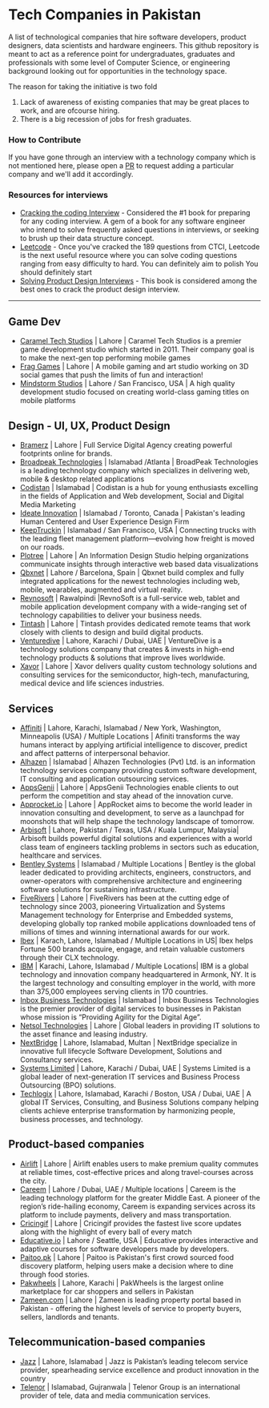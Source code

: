 # Tech Companies in Pakistan
A list of technological companies that hire software developers, product designers, data scientists and hardware engineers. This github repository is meant to act as a reference point for undergraduates, graduates and professionals with some level of Computer Science, or engineering background looking out for opportunities in the technology space.

The reason for taking the initiative is two fold
1) Lack of awareness of existing companies that may be great places to work, and are ofcourse hiring.
2) There is a big recession of jobs for fresh graduates.

### How to Contribute
If you have gone through an interview with a technology company which is not mentioned here, please open a [PR](https://github.com/hamza121star/tech-companies-in-pakistan/pulls) to request adding a particular company and we'll add it accordingly. 

### Resources for interviews

- [Cracking the coding Interview](http://www.crackingthecodinginterview.com/) - Considered the #1 book for preparing for any coding interview. A gem of a book for any software engineer who intend to solve frequently asked questions in interviews, or seeking to brush up their data structure concept.
- [Leetcode](https://leetcode.com/) - Once you've cracked the 189 questions from CTCI, Leetcode is the next useful resource where you can solve coding questions ranging from easy difficulty to hard. You can definitely aim to polish You should definitely start
- [Solving Product Design Interviews](https://productdesigninterview.com/) - This book is considered among the best ones to crack the product design interview.

---

## Game Dev
- [Caramel Tech Studios](http://carameltechstudios.com/careers.php) | Lahore | Caramel Tech Studios is a premier game development studio which started in 2011. Their company goal is to make the next-gen top performing mobile games
- [Frag Games](http://frag-games.com/) | Lahore | A mobile gaming and art studio working on 3D social games that push the limits of fun and interaction!
- [Mindstorm Studios](https://www.mindstormstudios.com/index.php/jobs/) | Lahore / San Francisco, USA | A high quality development studio focused on creating world-class gaming titles on mobile platforms



## Design - UI, UX, Product Design
- [Bramerz](https://bramerz.pk/careers/) | Lahore | Full Service Digital Agency creating powerful footprints online for brands.
- [Broadpeak Technologies](http://broadpeak.com) | Islamabad /Atlanta | BroadPeak Technologies is a leading technology company which specializes in delivering web, mobile & desktop related applications
- [Codistan](http://www.codistan.org) | Islamabad | Codistan is a hub for young enthusiasts excelling in the fields of Application and Web development, Social and Digital Media Marketing
- [Ideate Innovation](https://ideateinnovation.com/careers) | Islamabad / Toronto, Canada | Pakistan's leading Human Centered and User Experience Design Firm
- [KeepTruckin](https://keeptruckin.com/careers) | Islamabad / San Francisco, USA | Connecting trucks with the leading fleet management platform—evolving how freight is moved on our roads.
- [Plotree](https://plotree.studio/) | Lahore | An Information Design Studio helping organizations communicate insights through interactive web based data visualizations
- [Qbxnet](http://www.qbxnet.com) | Lahore / Barcelona, Spain | Qbxnet build complex and fully integrated applications for the newest technologies including web, mobile, wearables, augmented and virtual reality.
- [Revnosoft](https://www.revnosoft.com) | Rawalpindi |RevnoSoft is a full-service web, tablet and mobile application development company with a wide-ranging set of technology capabilities to deliver your business needs. 
- [Tintash](https://www.tintash.com/careers) | Lahore | Tintash provides dedicated remote teams that work closely with clients to design and build digital products.
- [Venturedive](https://www.venturedive.com/careers/) | Lahore, Karachi / Dubai, UAE | VentureDive is a technology solutions company that creates & invests in high-end technology products & solutions that improve lives worldwide.
- [Xavor](https://www.xavor.com/about/careers/) | Lahore | Xavor delivers quality custom technology solutions and consulting services for the semiconductor,
high-tech, manufacturing, medical device and life sciences industries.


## Services
- [Affiniti](https://www.afiniti.com/careers) | Lahore, Karachi, Islamabad / New York, Washington, Minneapolis (USA) / Multiple Locations | Afiniti transforms the way humans interact by applying artificial intelligence to discover, predict and affect patterns of interpersonal behavior.
- [Alhazen](http://alhazentech.com) | Islamabad | Alhazen Technologies (Pvt) Ltd. is an information technology services company providing custom software development, IT consulting and application outsourcing services.
- [AppsGenii](https://www.appsgenii.com/about-us/careers/) | Lahore | AppsGenii Technologies enable clients to out perform the competition and stay ahead of the innovation curve.
- [Approcket.io](https://www.approcket.co/) | Lahore | AppRocket aims to become the world leader in innovation consulting and development, to serve as a launchpad for moonshots that will help shape the technology landscape of tomorrow.
- [Arbisoft](https://hirestream.arbisoft.com/careers/) | Lahore, Pakistan / Texas, USA / Kuala Lumpur, Malaysia| Arbisoft builds powerful digital solutions and experiences with a world class team of engineers tackling problems in sectors such as education, healthcare and services.
- [Bentley Systems](https://www.bentley.com/en) | Islamabad / Multiple Locations | Bentley is the global leader dedicated to providing architects, engineers, constructors, and owner-operators with comprehensive architecture and engineering software solutions for sustaining infrastructure. 
- [FiveRivers](https://www.fiveriverstech.com) | Lahore | FiveRivers has been at the cutting edge of technology since 2003, pioneering Virtualization and Systems Management technology for Enterprise and Embedded systems, developing globally top ranked mobile applications downloaded tens of millions of times and winning international awards for our work.
- [Ibex](https://www.ibex.co/pakistan/) | Karach, Lahore, Islamabad / Multiple Locations in US| Ibex helps Fortune 500 brands acquire, engage, and retain valuable customers through their CLX technology.
- [IBM](https://www.ibm.com/pk-en) | Karachi, Lahore, Islamabad / Multiple Locations| IBM is a global technology and innovation company headquartered in Armonk, NY. It is the largest technology and consulting employer in the world, with more than 375,000 employees serving clients in 170 countries. 
- [Inbox Business Technologies](https://www.inboxbiz.com/) | Islamabad | Inbox Business Technologies is the premier provider of digital services to businesses in Pakistan whose mission is “Providing Agility for the Digital Age”. 
- [Netsol Technologies](http://careers.netsolpk.com/) | Lahore | Global leaders in providing IT solutions to the asset finance and leasing industry.
- [NextBridge](http://www.nextbridge.pk) | Lahore, Islamabad, Multan | NextBridge specialize in innovative full lifecycle Software Development, Solutions and Consultancy services.
- [Systems Limited](https://www.systemsltd.com/careers) | Lahore, Karachi / Dubai, UAE | Systems Limited is a global leader of next-generation IT services and Business Process Outsourcing (BPO) solutions.
- [Techlogix](https://www.techlogix.com/careers/) | Lahore, Islamabad, Karachi / Boston, USA / Dubai, UAE | A global IT Services, Consulting, and Business Solutions company helping clients achieve enterprise transformation by harmonizing people, business processes, and technology.

## Product-based companies
- [Airlift](https://rideairlift.com/careers/) | Lahore | Airlift enables users to make premium quality commutes at reliable times, cost-effective prices and along travel-courses across the city. 
- [Careem](https://www.careem.com/en-pk/careers/) | Lahore / Dubai, UAE / Multiple locations | Careem is the leading technology platform for the greater Middle East. A pioneer of the region’s ride-hailing economy, Careem is expanding services across its platform to include payments, delivery and mass transportation.
- [Cricingif](https://www.cricingif.com/contact) | Lahore | Cricingif provides the fastest live score updates along with the highlight of every ball of every match
- [Educative.io](https://www.educative.io/) | Lahore / Seattle, USA | Educative provides interactive and adaptive courses for software developers made by developers. 
- [Paitoo.pk](http://paitoo.com.pk/) | Lahore | Paitoo is Pakistan's first crowd sourced food discovery platform, helping users make a decision where to dine through food stories.
- [Pakwheels](https://pakeventures.simplicant.com/) | Lahore, Karachi | PakWheels is the largest online marketplace for car shoppers and sellers in Pakistan
- [Zameen.com](https://www.zameen.com/careers.html) | Lahore |  Zameen is leading property portal based in Pakistan - offering the highest levels of service to property buyers, sellers, landlords and tenants.

## Telecommunication-based companies
- [Jazz](https://www.linkedin.com/company/mobilinkgsm/) | Lahore, Islamabad | Jazz is Pakistan’s leading telecom service provider, spearheading service excellence and product innovation in the country
- [Telenor](https://www.telenor.com/career/vacant-positions/) | Islamabad, Gujranwala | Telenor Group is an international provider of tele, data and media communication services.

